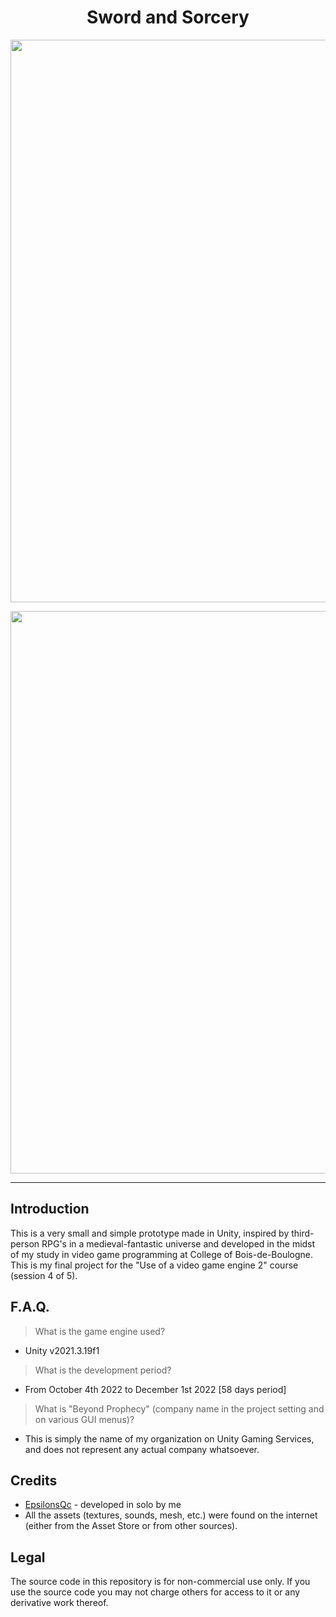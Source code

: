 <h1 align="center">Sword and Sorcery</h1>
<p align="center"><img width="900" src="https://user-images.githubusercontent.com/11299907/221446912-be51664f-06ba-4161-835f-25a12cd3eb18.png"></p>
<p align="center"><img width="900" src="https://user-images.githubusercontent.com/11299907/221446914-d5621848-9ea1-4453-8ee1-5a23fa030611.png"></p>

---

## Introduction
This is a very small and simple prototype made in Unity, inspired by third-person RPG's in a medieval-fantastic universe and developed in the midst of my study in video game programming at College of Bois-de-Boulogne. This is my final project for the "Use of a video game engine 2" course (session 4 of 5).

## F.A.Q.

> What is the game engine used?
- Unity v2021.3.19f1

> What is the development period?
- From October 4th 2022 to December 1st 2022 [58 days period]

> What is "Beyond Prophecy" (company name in the project setting and on various GUI menus)?
- This is simply the name of my organization on Unity Gaming Services, and does not represent any actual company whatsoever.

## Credits
- [EpsilonsQc](https://github.com/EpsilonsQc) - developed in solo by me
- All the assets (textures, sounds, mesh, etc.) were found on the internet (either from the Asset Store or from other sources).

## Legal
The source code in this repository is for non-commercial use only. If you use the source code you may not charge others for access to it or any derivative work thereof.
